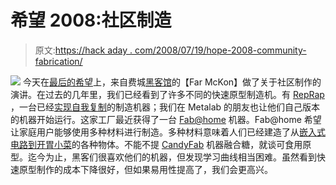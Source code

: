 # 希望 2008:社区制造

> 原文:[https://hack aday . com/2008/07/19/hope-2008-community-fabrication/](https://hackaday.com/2008/07/19/hope-2008-community-fabrication/)

![](../Images/99a1c6a2d2f80395b5a4ee123d9253bd.png)
今天在[最后的希望](http://www.mahalo.com/The_Last_HOPE_Conference)上，来自费城[黑客馆](http://thehacktory.org/)的【Far McKon】做了关于社区制作的演讲。在过去的几年里，我们已经看到了许多不同的快速原型制造机。有 [RepRap](http://reprap.org/) ，一台已经[实现自我复制](http://www.hackaday.com/2008/06/04/reprap-universal-constructor-achieves-self-replication/)的制造机器；我们在 Metalab 的朋友也让他们自己版本的机器开始运行。这家工厂最近获得了一台 [Fab@home](http://www.fabathome.org/wiki/index.php?title=Main_Page) 机器。Fab@home 希望让家庭用户能够使用多种材料进行制造。多种材料意味着人们已经建造了从[嵌入式电路到开胃小菜](http://www.fabathome.org/wiki/index.php?title=Fab%40Home:Gallery)的各种物体。不能不提 [CandyFab](http://www.candyfab.org/) 机器融合糖，就谈可食用原型。迄今为止，黑客们很喜欢他们的机器，但发现学习曲线相当困难。虽然看到快速原型制作的成本下降很好，但如果易用性提高了，我们会更高兴。
